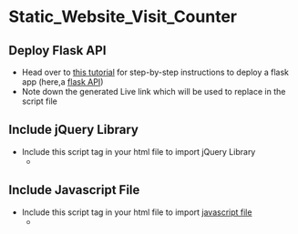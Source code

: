# Static_Website_Visit_Counter
## Deploy Flask API 
- Head over to [this tutorial](https://github.com/anirudhbelwadi/flask-deployment-demo) for step-by-step instructions to deploy a flask app (here,a [flask API](https://github.com/Yashvi1713/Static_Website_Visit_Counter/blob/main/api/python_api.py))
- Note down the generated Live link which will be used to replace in the script file
## Include jQuery Library
- Include this script tag in your html file to import jQuery Library
    - <code><script src="https://ajax.googleapis.com/ajax/libs/jquery/3.5.1/jquery.min.js"></script></code>
## Include Javascript File
- Include this script tag in your html file to import [javascript file](https://github.com/Yashvi1713/Static_Website_Visit_Counter/blob/main/website_script/script.js)
    - <code><script src="script.js"></script></code>
